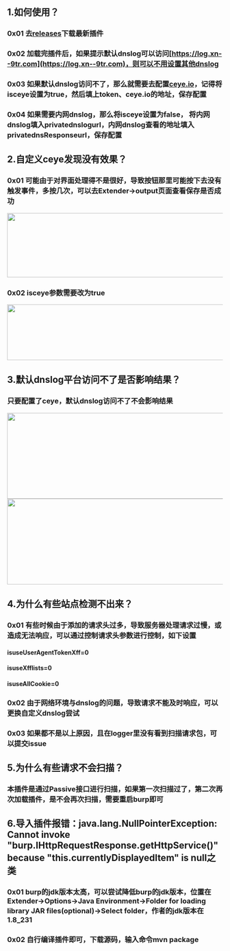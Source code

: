 ## 1.如何使用？
### 0x01 去[releases](https://github.com/f0ng/log4j2burpscanner/releases/)下载最新插件
### 0x02 加载完插件后，如果提示默认dnslog可以访问[https://log.xn--9tr.com](https://log.xn--9tr.com)，则可以不用设置其他dnslog
### 0x03 如果默认dnslog访问不了，那么就需要去配置[ceye.io](https://ceye.io)，记得将isceye设置为true，然后填上token、ceye.io的地址，保存配置
### 0x04 如果需要内网dnslog，那么将isceye设置为false， 将内网dnslog填入privatednslogurl，内网dnslog查看的地址填入privatednsResponseurl，保存配置

## 2.自定义ceye发现没有效果？
### 0x01 可能由于对界面处理得不是很好，导致按钮那里可能按下去没有触发事件，多按几次，可以去Extender→output页面查看保存是否成功
<img src="https://user-images.githubusercontent.com/48286013/145739783-e6b491ca-4959-4744-a1fe-4b15fb8287e2.png" width="800" height="150" />

### 0x02 isceye参数需要改为true
<img src="https://user-images.githubusercontent.com/48286013/145739853-58f0130c-b841-45ca-8559-6feea6e97efa.png" width="650" height="130" />


## 3.默认dnslog平台访问不了是否影响结果？
### 只要配置了ceye，默认dnslog访问不了不会影响结果
<img src="https://user-images.githubusercontent.com/48286013/145744984-1a2bd55d-8348-4863-8b68-bd0af03aa716.png" width="600" height="200" />
<img src="https://user-images.githubusercontent.com/48286013/145741263-14f6ec28-0fda-4211-ae3b-d67eed41d1db.png" width="650" height="200" />

## 4.为什么有些站点检测不出来？
### 0x01 有些时候由于添加的请求头过多，导致服务器处理请求过慢，或造成无法响应，可以通过控制请求头参数进行控制，如下设置
#### isuseUserAgentTokenXff=0
#### isuseXfflists=0
#### isuseAllCookie=0

### 0x02 由于网络环境与dnslog的问题，导致请求不能及时响应，可以更换自定义dnslog尝试
### 0x03 如果都不是以上原因，且在logger里没有看到扫描请求包，可以提交issue

## 5.为什么有些请求不会扫描？
### 本插件是通过Passive接口进行扫描，如果第一次扫描过了，第二次再次加载插件，是不会再次扫描，需要重启burp即可

## 6.导入插件报错：java.lang.NullPointerException: Cannot invoke "burp.IHttpRequestResponse.getHttpService()" because "this.currentlyDisplayedItem" is null之类
### 0x01 burp的jdk版本太高，可以尝试降低burp的jdk版本，位置在Extender→Options→Java Environment→Folder for loading library JAR files(optional)→Select folder，作者的jdk版本在1.8_231
### 0x02 自行编译插件即可，下载源码，输入命令mvn package
